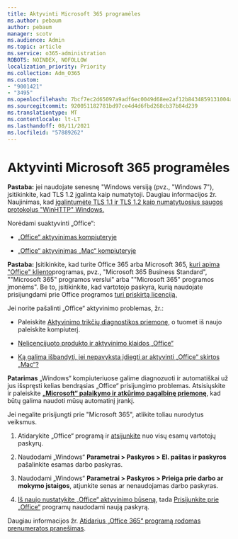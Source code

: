 ```yaml
---
title: Aktyvinti Microsoft 365 programėles
ms.author: pebaum
author: pebaum
manager: scotv
ms.audience: Admin
ms.topic: article
ms.service: o365-administration
ROBOTS: NOINDEX, NOFOLLOW
localization_priority: Priority
ms.collection: Adm_O365
ms.custom:
- "9001421"
- "3495"
ms.openlocfilehash: 7bcf7ec2d65097a9adf6ec0049d68ee2af12b8434859131004a7c62106925e05
ms.sourcegitcommit: 920051182781bd97ce4d4d6fbd268cb37b84d239
ms.translationtype: MT
ms.contentlocale: lt-LT
ms.lasthandoff: 08/11/2021
ms.locfileid: "57889262"
---
```

# <a name="activating-microsoft-365-apps"></a>Aktyvinti Microsoft 365 programėles

**Pastaba:** jei naudojate senesnę "Windows versiją (pvz., "Windows 7"), įsitikinkite, kad TLS 1.2 įgalinta kaip numatytoji. Daugiau informacijos žr. Naujinimas, kad [įgalintumėte TLS 1.1 ir TLS 1.2 kaip numatytuosius saugos protokolus "WinHTTP" Windows.](https://support.microsoft.com/topic/update-to-enable-tls-1-1-and-tls-1-2-as-default-secure-protocols-in-winhttp-in-windows-c4bd73d2-31d7-761e-0178-11268bb10392)

Norėdami suaktyvinti „Office“:

- [„Office“ aktyvinimas kompiuteryje](https://support.office.com/article/activate-office-5bd38f38-db92-448b-a982-ad170b1e187e) 

- [„Office“ aktyvinimas „Mac“ kompiuteryje](https://support.office.com/article/activate-office-for-mac-7f6646b1-bb14-422a-9ad4-a53410fcefb2)

**Pastaba:**  Įsitikinkite, kad turite Office 365 arba Microsoft 365, [kuri apima "Office" kliento](https://support.office.com/article/28cbc8cf-1332-4f04-9123-9b660abb629e)programas, pvz., "Microsoft 365 Business Standard", ""Microsoft 365" programos verslui" arba ""Microsoft 365" programos įmonėms". Be to, įsitikinkite, kad vartotojo paskyra, kurią naudojate prisijungdami prie Office programos [turi priskirtą licenciją.](https://docs.microsoft.com/microsoft-365/admin/manage/assign-licenses-to-users)

Jei norite pašalinti „Office“ aktyvinimo problemas, žr.:

- Paleiskite [Aktyvinimo trikčių diagnostikos priemonę](https://aka.ms/SARA-OfficeActivation-Alchemy), o tuomet iš naujo paleiskite kompiuterį.
- [Nelicencijuoto produkto ir aktyvinimo klaidos „Office“](https://support.office.com/article/unlicensed-product-and-activation-errors-in-office-0d23d3c0-c19c-4b2f-9845-5344fedc4380)

- [Ką galima išbandyti, jei nepavyksta įdiegti ar aktyvinti „Office“ skirtos „Mac“?](https://support.office.com/article/what-to-try-if-you-can-t-install-or-activate-office-for-mac-5efba2b4-b1e6-4e5f-bf3c-6ab945d03dea)

**Patarimas** „Windows“ kompiuteriuose galime diagnozuoti ir automatiškai už jus išspręsti kelias bendrąsias „Office“ prisijungimo problemas. Atsisiųskite ir paleiskite **[„Microsoft“ palaikymo ir atkūrimo pagalbinę priemonę](https://aka.ms/SaRA-OfficeSignInScenario)**, kad būtų galima naudoti mūsų automatinį įrankį.

Jei negalite prisijungti prie "Microsoft 365", atlikite toliau nurodytus veiksmus.

1. Atidarykite „Office“ programą ir [atsijunkite](https://go.microsoft.com/fwlink/?linkid=2114082) nuo visų esamų vartotojų paskyrų.

2. Naudodami „Windows“ **Parametrai > Paskyros > El. paštas ir paskyros** pašalinkite esamas darbo paskyras.

3. Naudodami „Windows“ **Parametrai > Paskyros > Prieiga prie darbo ar mokymo įstaigos**, atjunkite senas ar nenaudojamas darbo paskyras.

4. [Iš naujo nustatykite „Office“ aktyvinimo būseną](https://docs.microsoft.com/office365/troubleshoot/activation/reset-office-365-proplus-activation-state), tada [Prisijunkite prie „Office“](https://support.office.com/article/sign-in-to-office-b9582171-fd1f-4284-9846-bdd72bb28426) programų naudodami naują paskyrą.

Daugiau informacijos žr. [Atidarius „Office 365“ programą rodomas prenumeratos pranešimas](https://support.office.com/article/a-subscription-notice-appears-when-i-open-an-office-365-application-4cabe32c-f594-4c0e-9191-3d3ade10cceb).
